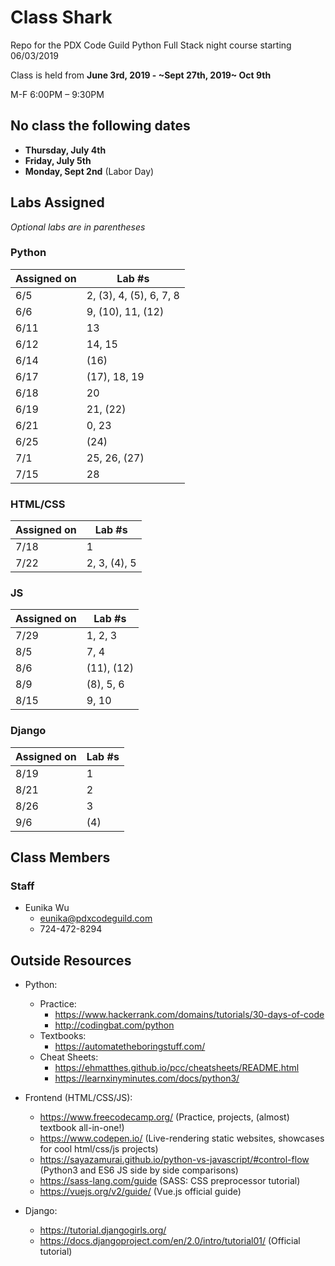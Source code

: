 # Class Shark
Repo for the PDX Code Guild Python Full Stack night course starting 06/03/2019

Class is held from **June 3rd, 2019 - ~Sept 27th, 2019~ Oct 9th**

M-F 6:00PM – 9:30PM

## No class the following dates
- **Thursday, July 4th**
- **Friday, July 5th**
- **Monday, Sept 2nd** (Labor Day)

## Labs Assigned
*Optional labs are in parentheses*

### Python 
| Assigned on | Lab \#s |
| ------------- | ---- |
| 6/5 | 2, (3), 4, (5), 6, 7, 8 |
| 6/6 | 9, (10), 11, (12) |
| 6/11 | 13 |
| 6/12 | 14, 15 |
| 6/14 | (16) |
| 6/17 | (17), 18, 19 |
| 6/18 | 20 |
| 6/19 | 21, (22) |
| 6/21 | 0, 23 |
| 6/25 | (24) |
| 7/1 | 25, 26, (27) |
| 7/15 | 28 |


### HTML/CSS 
| Assigned on | Lab \#s |
| ------------- | ---- |
| 7/18 | 1 |
| 7/22 | 2, 3, (4), 5 |

### JS
| Assigned on | Lab \#s |
| ------------- | ---- |
| 7/29 | 1, 2, 3 |
| 8/5 | 7, 4 |
| 8/6 | (11), (12) |
| 8/9 | (8), 5, 6 |
| 8/15 | 9, 10 |

### Django
| Assigned on | Lab \#s |
| ------------- | ---- |
| 8/19 | 1 |
| 8/21 | 2 |
| 8/26 | 3 |
| 9/6  |(4)|


## Class Members

### Staff
- Eunika Wu
    - eunika@pdxcodeguild.com
    - 724-472-8294
        
## Outside Resources
- Python: 
    - Practice:
        - https://www.hackerrank.com/domains/tutorials/30-days-of-code 
        - http://codingbat.com/python
    - Textbooks:
        - https://automatetheboringstuff.com/
    - Cheat Sheets:
        - https://ehmatthes.github.io/pcc/cheatsheets/README.html
        - https://learnxinyminutes.com/docs/python3/
        
- Frontend (HTML/CSS/JS):
    - https://www.freecodecamp.org/ (Practice, projects, (almost) textbook all-in-one!)
    - https://www.codepen.io/ (Live-rendering static websites, showcases for cool html/css/js projects)
    - https://sayazamurai.github.io/python-vs-javascript/#control-flow (Python3 and ES6 JS side by side comparisons)
    - https://sass-lang.com/guide (SASS: CSS preprocessor tutorial)
    - https://vuejs.org/v2/guide/ (Vue.js official guide)
    
- Django:
    - https://tutorial.djangogirls.org/
    - https://docs.djangoproject.com/en/2.0/intro/tutorial01/ (Official tutorial)
